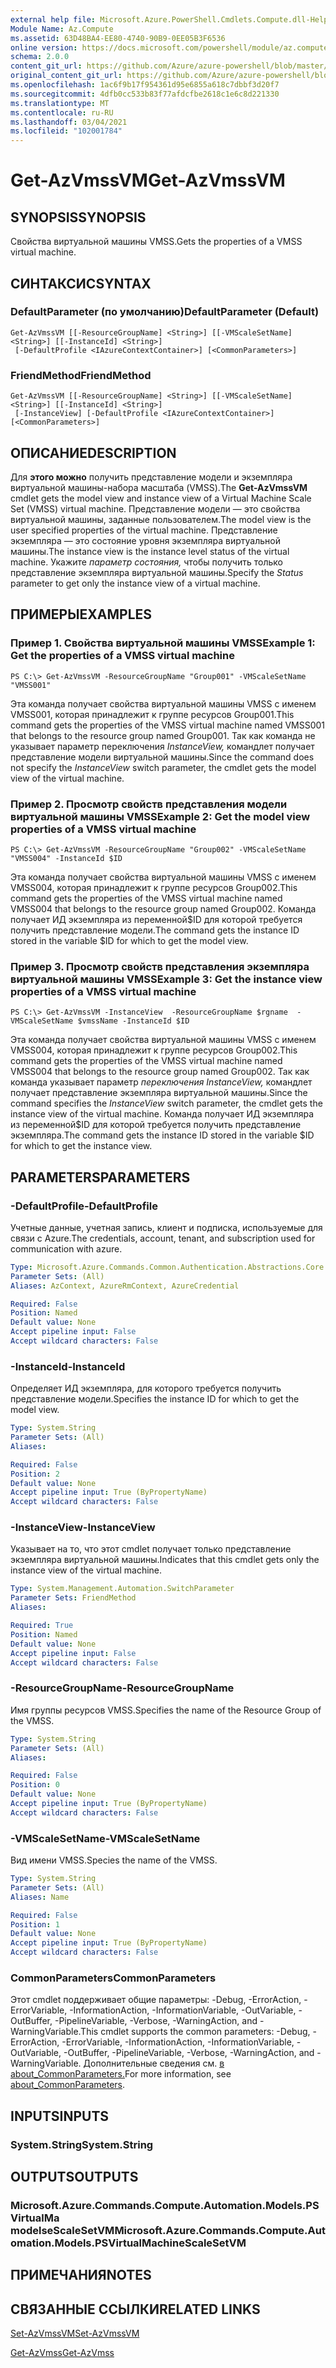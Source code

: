```yaml
---
external help file: Microsoft.Azure.PowerShell.Cmdlets.Compute.dll-Help.xml
Module Name: Az.Compute
ms.assetid: 63D48BA4-EE80-4740-90B9-0EE05B3F6536
online version: https://docs.microsoft.com/powershell/module/az.compute/get-azvmssvm
schema: 2.0.0
content_git_url: https://github.com/Azure/azure-powershell/blob/master/src/Compute/Compute/help/Get-AzVmssVM.md
original_content_git_url: https://github.com/Azure/azure-powershell/blob/master/src/Compute/Compute/help/Get-AzVmssVM.md
ms.openlocfilehash: 1ac6f9b17f954361d95e6855a618c7dbbf3d20f7
ms.sourcegitcommit: 4dfb0cc533b83f77afdcfbe2618c1e6c8d221330
ms.translationtype: MT
ms.contentlocale: ru-RU
ms.lasthandoff: 03/04/2021
ms.locfileid: "102001784"
---
```

# <span data-ttu-id="c28f0-101">Get-AzVmssVM</span><span class="sxs-lookup"><span data-stu-id="c28f0-101">Get-AzVmssVM</span></span>

## <span data-ttu-id="c28f0-102">SYNOPSIS</span><span class="sxs-lookup"><span data-stu-id="c28f0-102">SYNOPSIS</span></span>
<span data-ttu-id="c28f0-103">Свойства виртуальной машины VMSS.</span><span class="sxs-lookup"><span data-stu-id="c28f0-103">Gets the properties of a VMSS virtual machine.</span></span>

## <span data-ttu-id="c28f0-104">СИНТАКСИС</span><span class="sxs-lookup"><span data-stu-id="c28f0-104">SYNTAX</span></span>

### <span data-ttu-id="c28f0-105">DefaultParameter (по умолчанию)</span><span class="sxs-lookup"><span data-stu-id="c28f0-105">DefaultParameter (Default)</span></span>
```
Get-AzVmssVM [[-ResourceGroupName] <String>] [[-VMScaleSetName] <String>] [[-InstanceId] <String>]
 [-DefaultProfile <IAzureContextContainer>] [<CommonParameters>]
```

### <span data-ttu-id="c28f0-106">FriendMethod</span><span class="sxs-lookup"><span data-stu-id="c28f0-106">FriendMethod</span></span>
```
Get-AzVmssVM [[-ResourceGroupName] <String>] [[-VMScaleSetName] <String>] [[-InstanceId] <String>]
 [-InstanceView] [-DefaultProfile <IAzureContextContainer>] [<CommonParameters>]
```

## <span data-ttu-id="c28f0-107">ОПИСАНИЕ</span><span class="sxs-lookup"><span data-stu-id="c28f0-107">DESCRIPTION</span></span>
<span data-ttu-id="c28f0-108">Для **этого можно** получить представление модели и экземпляра виртуальной машины-набора масштаба (VMSS).</span><span class="sxs-lookup"><span data-stu-id="c28f0-108">The **Get-AzVmssVM** cmdlet gets the model view and instance view of a Virtual Machine Scale Set (VMSS) virtual machine.</span></span>
<span data-ttu-id="c28f0-109">Представление модели — это свойства виртуальной машины, заданные пользователем.</span><span class="sxs-lookup"><span data-stu-id="c28f0-109">The model view is the user specified properties of the virtual machine.</span></span>
<span data-ttu-id="c28f0-110">Представление экземпляра — это состояние уровня экземпляра виртуальной машины.</span><span class="sxs-lookup"><span data-stu-id="c28f0-110">The instance view is the instance level status of the virtual machine.</span></span>
<span data-ttu-id="c28f0-111">Укажите *параметр состояния,* чтобы получить только представление экземпляра виртуальной машины.</span><span class="sxs-lookup"><span data-stu-id="c28f0-111">Specify the *Status* parameter to get only the instance view of a virtual machine.</span></span>

## <span data-ttu-id="c28f0-112">ПРИМЕРЫ</span><span class="sxs-lookup"><span data-stu-id="c28f0-112">EXAMPLES</span></span>

### <span data-ttu-id="c28f0-113">Пример 1. Свойства виртуальной машины VMSS</span><span class="sxs-lookup"><span data-stu-id="c28f0-113">Example 1: Get the properties of a VMSS virtual machine</span></span>
```
PS C:\> Get-AzVmssVM -ResourceGroupName "Group001" -VMScaleSetName "VMSS001"
```

<span data-ttu-id="c28f0-114">Эта команда получает свойства виртуальной машины VMSS с именем VMSS001, которая принадлежит к группе ресурсов Group001.</span><span class="sxs-lookup"><span data-stu-id="c28f0-114">This command gets the properties of the VMSS virtual machine named VMSS001 that belongs to the resource group named Group001.</span></span>
<span data-ttu-id="c28f0-115">Так как команда не указывает параметр переключения *InstanceView,* командлет получает представление модели виртуальной машины.</span><span class="sxs-lookup"><span data-stu-id="c28f0-115">Since the command does not specify the *InstanceView* switch parameter, the cmdlet gets the model view of the virtual machine.</span></span>

### <span data-ttu-id="c28f0-116">Пример 2. Просмотр свойств представления модели виртуальной машины VMSS</span><span class="sxs-lookup"><span data-stu-id="c28f0-116">Example 2: Get the model view properties of a VMSS virtual machine</span></span>
```
PS C:\> Get-AzVmssVM -ResourceGroupName "Group002" -VMScaleSetName "VMSS004" -InstanceId $ID
```

<span data-ttu-id="c28f0-117">Эта команда получает свойства виртуальной машины VMSS с именем VMSS004, которая принадлежит к группе ресурсов Group002.</span><span class="sxs-lookup"><span data-stu-id="c28f0-117">This command gets the properties of the VMSS virtual machine named VMSS004 that belongs to the resource group named Group002.</span></span>
<span data-ttu-id="c28f0-118">Команда получает ИД экземпляра из переменной$ID для которой требуется получить представление модели.</span><span class="sxs-lookup"><span data-stu-id="c28f0-118">The command gets the instance ID stored in the variable $ID for which to get the model view.</span></span>

### <span data-ttu-id="c28f0-119">Пример 3. Просмотр свойств представления экземпляра виртуальной машины VMSS</span><span class="sxs-lookup"><span data-stu-id="c28f0-119">Example 3: Get the instance view properties of a VMSS virtual machine</span></span>
```
PS C:\> Get-AzVmssVM -InstanceView  -ResourceGroupName $rgname  -VMScaleSetName $vmssName -InstanceId $ID
```

<span data-ttu-id="c28f0-120">Эта команда получает свойства виртуальной машины VMSS с именем VMSS004, которая принадлежит к группе ресурсов Group002.</span><span class="sxs-lookup"><span data-stu-id="c28f0-120">This command gets the properties of the VMSS virtual machine named VMSS004 that belongs to the resource group named Group002.</span></span>
<span data-ttu-id="c28f0-121">Так как команда указывает параметр *переключения InstanceView,* командлет получает представление экземпляра виртуальной машины.</span><span class="sxs-lookup"><span data-stu-id="c28f0-121">Since the command specifies the *InstanceView* switch parameter, the cmdlet gets the instance view of the virtual machine.</span></span>
<span data-ttu-id="c28f0-122">Команда получает ИД экземпляра из переменной$ID для которой требуется получить представление экземпляра.</span><span class="sxs-lookup"><span data-stu-id="c28f0-122">The command gets the instance ID stored in the variable $ID for which to get the instance view.</span></span>

## <span data-ttu-id="c28f0-123">PARAMETERS</span><span class="sxs-lookup"><span data-stu-id="c28f0-123">PARAMETERS</span></span>

### <span data-ttu-id="c28f0-124">-DefaultProfile</span><span class="sxs-lookup"><span data-stu-id="c28f0-124">-DefaultProfile</span></span>
<span data-ttu-id="c28f0-125">Учетные данные, учетная запись, клиент и подписка, используемые для связи с Azure.</span><span class="sxs-lookup"><span data-stu-id="c28f0-125">The credentials, account, tenant, and subscription used for communication with azure.</span></span>

```yaml
Type: Microsoft.Azure.Commands.Common.Authentication.Abstractions.Core.IAzureContextContainer
Parameter Sets: (All)
Aliases: AzContext, AzureRmContext, AzureCredential

Required: False
Position: Named
Default value: None
Accept pipeline input: False
Accept wildcard characters: False
```

### <span data-ttu-id="c28f0-126">-InstanceId</span><span class="sxs-lookup"><span data-stu-id="c28f0-126">-InstanceId</span></span>
<span data-ttu-id="c28f0-127">Определяет ИД экземпляра, для которого требуется получить представление модели.</span><span class="sxs-lookup"><span data-stu-id="c28f0-127">Specifies the instance ID for which to get the model view.</span></span>

```yaml
Type: System.String
Parameter Sets: (All)
Aliases:

Required: False
Position: 2
Default value: None
Accept pipeline input: True (ByPropertyName)
Accept wildcard characters: False
```

### <span data-ttu-id="c28f0-128">-InstanceView</span><span class="sxs-lookup"><span data-stu-id="c28f0-128">-InstanceView</span></span>
<span data-ttu-id="c28f0-129">Указывает на то, что этот cmdlet получает только представление экземпляра виртуальной машины.</span><span class="sxs-lookup"><span data-stu-id="c28f0-129">Indicates that this cmdlet gets only the instance view of the virtual machine.</span></span>

```yaml
Type: System.Management.Automation.SwitchParameter
Parameter Sets: FriendMethod
Aliases:

Required: True
Position: Named
Default value: None
Accept pipeline input: False
Accept wildcard characters: False
```

### <span data-ttu-id="c28f0-130">-ResourceGroupName</span><span class="sxs-lookup"><span data-stu-id="c28f0-130">-ResourceGroupName</span></span>
<span data-ttu-id="c28f0-131">Имя группы ресурсов VMSS.</span><span class="sxs-lookup"><span data-stu-id="c28f0-131">Specifies the name of the Resource Group of the VMSS.</span></span>

```yaml
Type: System.String
Parameter Sets: (All)
Aliases:

Required: False
Position: 0
Default value: None
Accept pipeline input: True (ByPropertyName)
Accept wildcard characters: False
```

### <span data-ttu-id="c28f0-132">-VMScaleSetName</span><span class="sxs-lookup"><span data-stu-id="c28f0-132">-VMScaleSetName</span></span>
<span data-ttu-id="c28f0-133">Вид имени VMSS.</span><span class="sxs-lookup"><span data-stu-id="c28f0-133">Species the name of the VMSS.</span></span>

```yaml
Type: System.String
Parameter Sets: (All)
Aliases: Name

Required: False
Position: 1
Default value: None
Accept pipeline input: True (ByPropertyName)
Accept wildcard characters: False
```

### <span data-ttu-id="c28f0-134">CommonParameters</span><span class="sxs-lookup"><span data-stu-id="c28f0-134">CommonParameters</span></span>
<span data-ttu-id="c28f0-135">Этот cmdlet поддерживает общие параметры: -Debug, -ErrorAction, -ErrorVariable, -InformationAction, -InformationVariable, -OutVariable, -OutBuffer, -PipelineVariable, -Verbose, -WarningAction, and -WarningVariable.</span><span class="sxs-lookup"><span data-stu-id="c28f0-135">This cmdlet supports the common parameters: -Debug, -ErrorAction, -ErrorVariable, -InformationAction, -InformationVariable, -OutVariable, -OutBuffer, -PipelineVariable, -Verbose, -WarningAction, and -WarningVariable.</span></span> <span data-ttu-id="c28f0-136">Дополнительные сведения см. [в about_CommonParameters.](http://go.microsoft.com/fwlink/?LinkID=113216)</span><span class="sxs-lookup"><span data-stu-id="c28f0-136">For more information, see [about_CommonParameters](http://go.microsoft.com/fwlink/?LinkID=113216).</span></span>

## <span data-ttu-id="c28f0-137">INPUTS</span><span class="sxs-lookup"><span data-stu-id="c28f0-137">INPUTS</span></span>

### <span data-ttu-id="c28f0-138">System.String</span><span class="sxs-lookup"><span data-stu-id="c28f0-138">System.String</span></span>

## <span data-ttu-id="c28f0-139">OUTPUTS</span><span class="sxs-lookup"><span data-stu-id="c28f0-139">OUTPUTS</span></span>

### <span data-ttu-id="c28f0-140">Microsoft.Azure.Commands.Compute.Automation.Models.PSVirtualMa modelseScaleSetVM</span><span class="sxs-lookup"><span data-stu-id="c28f0-140">Microsoft.Azure.Commands.Compute.Automation.Models.PSVirtualMachineScaleSetVM</span></span>

## <span data-ttu-id="c28f0-141">ПРИМЕЧАНИЯ</span><span class="sxs-lookup"><span data-stu-id="c28f0-141">NOTES</span></span>

## <span data-ttu-id="c28f0-142">СВЯЗАННЫЕ ССЫЛКИ</span><span class="sxs-lookup"><span data-stu-id="c28f0-142">RELATED LINKS</span></span>

[<span data-ttu-id="c28f0-143">Set-AzVmssVM</span><span class="sxs-lookup"><span data-stu-id="c28f0-143">Set-AzVmssVM</span></span>](./Set-AzVmssVM.md)

[<span data-ttu-id="c28f0-144">Get-AzVmss</span><span class="sxs-lookup"><span data-stu-id="c28f0-144">Get-AzVmss</span></span>](./Get-AzVmss.md)



